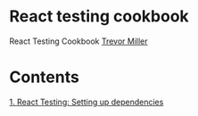 # React testing cookbook
React Testing Cookbook [Trevor Miller](https://egghead.io/courses/react-testing-cookbook)

# Contents

[1. React Testing: Setting up dependencies]()

